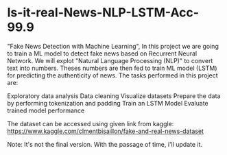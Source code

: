 # Is-it-real-News-NLP-LSTM-Acc-99.9
"Fake News Detection with Machine Learning", In this project we are going to train a ML model to detect fake news based on Recurrent Neural Network. We will explot "Natural Language Processing (NLP)" to convert text into numbers. Theses numbers are then fed to train ML model (LSTM) for predicting the authenticity of news. The tasks performed in this project are:

Exploratory data analysis
Data cleaning
Visualize datasets
Prepare the data by performing tokenization and padding
Train an LSTM Model
Evaluate trained model performance

The dataset can be accessed using given link from kaggle: https://www.kaggle.com/clmentbisaillon/fake-and-real-news-dataset

Note: It's not the final version. With the passage of time, i'll update it. 
